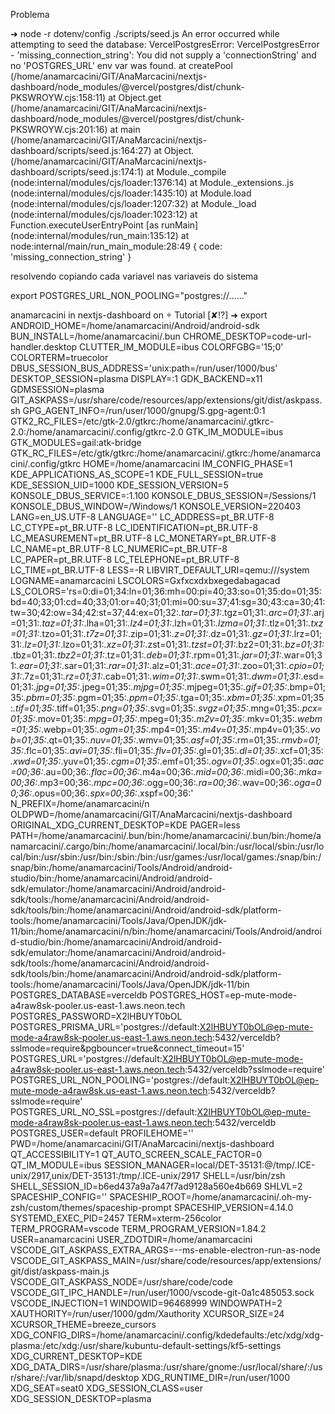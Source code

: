 Problema

➜  node -r dotenv/config ./scripts/seed.js
An error occurred while attempting to seed the database: VercelPostgresError: VercelPostgresError - 'missing_connection_string': You did not supply a 'connectionString' and no 'POSTGRES_URL' env var was found.
    at createPool (/home/anamarcacini/GIT/AnaMarcacini/nextjs-dashboard/node_modules/@vercel/postgres/dist/chunk-PKSWROYW.cjs:158:11)
    at Object.get (/home/anamarcacini/GIT/AnaMarcacini/nextjs-dashboard/node_modules/@vercel/postgres/dist/chunk-PKSWROYW.cjs:201:16)
    at main (/home/anamarcacini/GIT/AnaMarcacini/nextjs-dashboard/scripts/seed.js:164:27)
    at Object.<anonymous> (/home/anamarcacini/GIT/AnaMarcacini/nextjs-dashboard/scripts/seed.js:174:1)
    at Module._compile (node:internal/modules/cjs/loader:1376:14)
    at Module._extensions..js (node:internal/modules/cjs/loader:1435:10)
    at Module.load (node:internal/modules/cjs/loader:1207:32)
    at Module._load (node:internal/modules/cjs/loader:1023:12)
    at Function.executeUserEntryPoint [as runMain] (node:internal/modules/run_main:135:12)
    at node:internal/main/run_main_module:28:49 {
  code: 'missing_connection_string'
}


 resolvendo copiando cada variavel nas variaveis do sistema


export POSTGRES_URL_NON_POOLING="postgres://......"



anamarcacini in nextjs-dashboard on  Tutorial [✘!?] 
➜  export 
ANDROID_HOME=/home/anamarcacini/Android/android-sdk
BUN_INSTALL=/home/anamarcacini/.bun
CHROME_DESKTOP=code-url-handler.desktop
CLUTTER_IM_MODULE=ibus
COLORFGBG='15;0'
COLORTERM=truecolor
DBUS_SESSION_BUS_ADDRESS='unix:path=/run/user/1000/bus'
DESKTOP_SESSION=plasma
DISPLAY=:1
GDK_BACKEND=x11
GDMSESSION=plasma
GIT_ASKPASS=/usr/share/code/resources/app/extensions/git/dist/askpass.sh
GPG_AGENT_INFO=/run/user/1000/gnupg/S.gpg-agent:0:1
GTK2_RC_FILES=/etc/gtk-2.0/gtkrc:/home/anamarcacini/.gtkrc-2.0:/home/anamarcacini/.config/gtkrc-2.0
GTK_IM_MODULE=ibus
GTK_MODULES=gail:atk-bridge
GTK_RC_FILES=/etc/gtk/gtkrc:/home/anamarcacini/.gtkrc:/home/anamarcacini/.config/gtkrc
HOME=/home/anamarcacini
IM_CONFIG_PHASE=1
KDE_APPLICATIONS_AS_SCOPE=1
KDE_FULL_SESSION=true
KDE_SESSION_UID=1000
KDE_SESSION_VERSION=5
KONSOLE_DBUS_SERVICE=:1.100
KONSOLE_DBUS_SESSION=/Sessions/1
KONSOLE_DBUS_WINDOW=/Windows/1
KONSOLE_VERSION=220403
LANG=en_US.UTF-8
LANGUAGE=''
LC_ADDRESS=pt_BR.UTF-8
LC_CTYPE=pt_BR.UTF-8
LC_IDENTIFICATION=pt_BR.UTF-8
LC_MEASUREMENT=pt_BR.UTF-8
LC_MONETARY=pt_BR.UTF-8
LC_NAME=pt_BR.UTF-8
LC_NUMERIC=pt_BR.UTF-8
LC_PAPER=pt_BR.UTF-8
LC_TELEPHONE=pt_BR.UTF-8
LC_TIME=pt_BR.UTF-8
LESS=-R
LIBVIRT_DEFAULT_URI=qemu:///system
LOGNAME=anamarcacini
LSCOLORS=Gxfxcxdxbxegedabagacad
LS_COLORS='rs=0:di=01;34:ln=01;36:mh=00:pi=40;33:so=01;35:do=01;35:bd=40;33;01:cd=40;33;01:or=40;31;01:mi=00:su=37;41:sg=30;43:ca=30;41:tw=30;42:ow=34;42:st=37;44:ex=01;32:*.tar=01;31:*.tgz=01;31:*.arc=01;31:*.arj=01;31:*.taz=01;31:*.lha=01;31:*.lz4=01;31:*.lzh=01;31:*.lzma=01;31:*.tlz=01;31:*.txz=01;31:*.tzo=01;31:*.t7z=01;31:*.zip=01;31:*.z=01;31:*.dz=01;31:*.gz=01;31:*.lrz=01;31:*.lz=01;31:*.lzo=01;31:*.xz=01;31:*.zst=01;31:*.tzst=01;31:*.bz2=01;31:*.bz=01;31:*.tbz=01;31:*.tbz2=01;31:*.tz=01;31:*.deb=01;31:*.rpm=01;31:*.jar=01;31:*.war=01;31:*.ear=01;31:*.sar=01;31:*.rar=01;31:*.alz=01;31:*.ace=01;31:*.zoo=01;31:*.cpio=01;31:*.7z=01;31:*.rz=01;31:*.cab=01;31:*.wim=01;31:*.swm=01;31:*.dwm=01;31:*.esd=01;31:*.jpg=01;35:*.jpeg=01;35:*.mjpg=01;35:*.mjpeg=01;35:*.gif=01;35:*.bmp=01;35:*.pbm=01;35:*.pgm=01;35:*.ppm=01;35:*.tga=01;35:*.xbm=01;35:*.xpm=01;35:*.tif=01;35:*.tiff=01;35:*.png=01;35:*.svg=01;35:*.svgz=01;35:*.mng=01;35:*.pcx=01;35:*.mov=01;35:*.mpg=01;35:*.mpeg=01;35:*.m2v=01;35:*.mkv=01;35:*.webm=01;35:*.webp=01;35:*.ogm=01;35:*.mp4=01;35:*.m4v=01;35:*.mp4v=01;35:*.vob=01;35:*.qt=01;35:*.nuv=01;35:*.wmv=01;35:*.asf=01;35:*.rm=01;35:*.rmvb=01;35:*.flc=01;35:*.avi=01;35:*.fli=01;35:*.flv=01;35:*.gl=01;35:*.dl=01;35:*.xcf=01;35:*.xwd=01;35:*.yuv=01;35:*.cgm=01;35:*.emf=01;35:*.ogv=01;35:*.ogx=01;35:*.aac=00;36:*.au=00;36:*.flac=00;36:*.m4a=00;36:*.mid=00;36:*.midi=00;36:*.mka=00;36:*.mp3=00;36:*.mpc=00;36:*.ogg=00;36:*.ra=00;36:*.wav=00;36:*.oga=00;36:*.opus=00;36:*.spx=00;36:*.xspf=00;36:'
N_PREFIX=/home/anamarcacini/n
OLDPWD=/home/anamarcacini/GIT/AnaMarcacini/nextjs-dashboard
ORIGINAL_XDG_CURRENT_DESKTOP=KDE
PAGER=less
PATH=/home/anamarcacini/.bun/bin:/home/anamarcacini/.bun/bin:/home/anamarcacini/.cargo/bin:/home/anamarcacini/.local/bin:/usr/local/sbin:/usr/local/bin:/usr/sbin:/usr/bin:/sbin:/bin:/usr/games:/usr/local/games:/snap/bin:/snap/bin:/home/anamarcacini/Tools/Android/android-studio/bin:/home/anamarcacini/Android/android-sdk/emulator:/home/anamarcacini/Android/android-sdk/tools:/home/anamarcacini/Android/android-sdk/tools/bin:/home/anamarcacini/Android/android-sdk/platform-tools:/home/anamarcacini/Tools/Java/OpenJDK/jdk-11/bin:/home/anamarcacini/n/bin:/home/anamarcacini/Tools/Android/android-studio/bin:/home/anamarcacini/Android/android-sdk/emulator:/home/anamarcacini/Android/android-sdk/tools:/home/anamarcacini/Android/android-sdk/tools/bin:/home/anamarcacini/Android/android-sdk/platform-tools:/home/anamarcacini/Tools/Java/OpenJDK/jdk-11/bin
POSTGRES_DATABASE=verceldb
POSTGRES_HOST=ep-mute-mode-a4raw8sk-pooler.us-east-1.aws.neon.tech
POSTGRES_PASSWORD=X2lHBUYT0bOL
POSTGRES_PRISMA_URL='postgres://default:X2lHBUYT0bOL@ep-mute-mode-a4raw8sk-pooler.us-east-1.aws.neon.tech:5432/verceldb?sslmode=require&pgbouncer=true&connect_timeout=15'
POSTGRES_URL='postgres://default:X2lHBUYT0bOL@ep-mute-mode-a4raw8sk-pooler.us-east-1.aws.neon.tech:5432/verceldb?sslmode=require'
POSTGRES_URL_NON_POOLING='postgres://default:X2lHBUYT0bOL@ep-mute-mode-a4raw8sk.us-east-1.aws.neon.tech:5432/verceldb?sslmode=require'
POSTGRES_URL_NO_SSL=postgres://default:X2lHBUYT0bOL@ep-mute-mode-a4raw8sk-pooler.us-east-1.aws.neon.tech:5432/verceldb
POSTGRES_USER=default
PROFILEHOME=''
PWD=/home/anamarcacini/GIT/AnaMarcacini/nextjs-dashboard
QT_ACCESSIBILITY=1
QT_AUTO_SCREEN_SCALE_FACTOR=0
QT_IM_MODULE=ibus
SESSION_MANAGER=local/DET-35131:@/tmp/.ICE-unix/2917,unix/DET-35131:/tmp/.ICE-unix/2917
SHELL=/usr/bin/zsh
SHELL_SESSION_ID=b6ed437a9a7a47f7ad9128a560e4b669
SHLVL=2
SPACESHIP_CONFIG=''
SPACESHIP_ROOT=/home/anamarcacini/.oh-my-zsh/custom/themes/spaceship-prompt
SPACESHIP_VERSION=4.14.0
SYSTEMD_EXEC_PID=2457
TERM=xterm-256color
TERM_PROGRAM=vscode
TERM_PROGRAM_VERSION=1.84.2
USER=anamarcacini
USER_ZDOTDIR=/home/anamarcacini
VSCODE_GIT_ASKPASS_EXTRA_ARGS=--ms-enable-electron-run-as-node
VSCODE_GIT_ASKPASS_MAIN=/usr/share/code/resources/app/extensions/git/dist/askpass-main.js
VSCODE_GIT_ASKPASS_NODE=/usr/share/code/code
VSCODE_GIT_IPC_HANDLE=/run/user/1000/vscode-git-0a1c485053.sock
VSCODE_INJECTION=1
WINDOWID=96468999
WINDOWPATH=2
XAUTHORITY=/run/user/1000/gdm/Xauthority
XCURSOR_SIZE=24
XCURSOR_THEME=breeze_cursors
XDG_CONFIG_DIRS=/home/anamarcacini/.config/kdedefaults:/etc/xdg/xdg-plasma:/etc/xdg:/usr/share/kubuntu-default-settings/kf5-settings
XDG_CURRENT_DESKTOP=KDE
XDG_DATA_DIRS=/usr/share/plasma:/usr/share/gnome:/usr/local/share/:/usr/share/:/var/lib/snapd/desktop
XDG_RUNTIME_DIR=/run/user/1000
XDG_SEAT=seat0
XDG_SESSION_CLASS=user
XDG_SESSION_DESKTOP=plasma